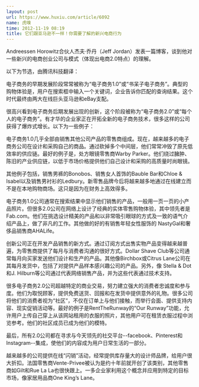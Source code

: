 ```yaml
---
layout: post
url: https://www.huxiu.com/article/6092
name: 虎嗅
time: 2012-11-19 08:19
title: 它们跟亚马逊不一样！你需要了解的新兴电商行为
---
```

Andreessen Horowitz合伙人杰夫·乔丹（Jeff Jordan）发表一篇博客，谈到他对一些新兴的电商创业公司与模式（体现出电商2.0特点）的理解。

以下为节选，由腾讯科技翻译：

电子商务的早期发展阶段常常被称为“电子商务1.0”或“书呆子电子商务”。典型的购物体验是，用户在搜索框中输入一个关键词，企业告诉你匹配的查询结果。这个时代最终由两大在线巨头亚马逊和eBay支配。

很高兴看到电子商务后期发展出现的创新，这个阶段被称为“电子商务2.0”或“每个人的电子商务”。有才华的企业家正在开拓全新的电子商务技术，很多这样的公司获得了爆炸式增长。以下为一些例子：

电子商务1.0几乎全部由销售其他公司产品的零售商组成。现在，越来越多的电子商务公司在设计和采购自己的商品。通过砍掉多个中间层，他们常常冲毁了原先低效率的供应链。最好的例子是，处方眼镜零售商Warby Parker。他们绕过臃肿、陈旧的产业供应链，以低于市场价格提供他们自己设计和采购的高质量时尚眼镜。

其他例子包括，销售男裤的Bonobos、销售女人首饰的Bauble Bar和Chloe & Isabel以及销售男衬衫的Ledbury。新零售品牌今后将越来越多地通过在线建立而不是在本地购物商场。这只是因为在财务上高效得多。

电子商务1.0公司通常在搜索结果中显示他们销售的产品，一般用一页一页的小产品照片。但很多2.0公司在网络上设计了经典的实体零售购物体验，其中领先者是Fab.com。他们在挑选设计精美的产品和以非常吸引眼球的方式及一致的语气介绍产品上，做了非凡的工作。其他做的好的有销售年轻女性服饰的 NastyGal和奢侈品销售商AHALife。

创新公司正在开发产品销售的新方式。通过订阅方式出售实物产品变得越来越普遍，为零售商提供了每月与消费者沟通的很好方式。Dollar Shave Club等公司通常每月向买家发送他们设计和生产的产品。其他像Birchbox或Citrus Lane公司在其每月发货中，包括了对提供产品样本感兴趣公司的产品。另外，像 Stella & Dot和J. Hilburn等公司通过代表网络销售产品，并为这些代表通过技术支持。

很多电子商务2.0公司超越特定的商业交易，努力建立强大的消费者忠诚度和参与度。他们为取悦顾客，提供免费送货、回报和在发货中提供意外的礼物。很多公司将他们的消费者视为“社区”，不仅在订单上与他们接触，而举行会面、提供支持内容、现实促销活动等。最好的例子是RentTheRunway的“Our Runway”功能，允许用户上传自己穿上从该网站租用的衣服的照片，其他用户可在租赁衣服过程中浏览参考。他们的社区成员已成为他们的模特。

最后，所有2.0公司都在寻求与今天领先的社交平台--facebook、Pinterest和Instagram--集成，使他们的内容成为用户日常生活的一部分。

越来越多的公司提供在线“闪销”活动，经常提供库存量大的设计师品牌，给用户很大折扣。法国零售商Vente-Privee被认为是约十年前就开创了该类别，其他零售商如Gilt和Rue La La也很快跟上。一多企业家利用这个概念并应用到特定的目标市场，像家居用品商One King’s Lane。

